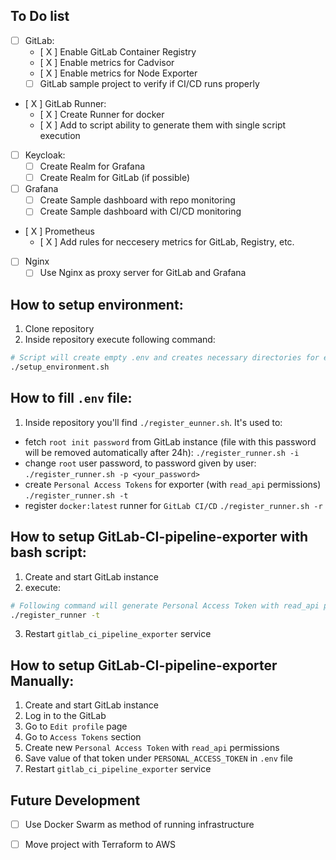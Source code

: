 ## To Do list
- [ ] GitLab:
    - [ X ] Enable GitLab Container Registry
    - [ X ] Enable metrics for Cadvisor
    - [ X ] Enable metrics for Node Exporter
    - [ ] GitLab sample project to verify if CI/CD runs properly
- [ X ] GitLab Runner:
    - [ X ] Create Runner for docker
    - [ X ] Add to script ability to generate them with single script execution
- [ ] Keycloak:
    - [ ] Create Realm for Grafana
    - [ ] Create Realm for GitLab (if possible)
- [ ] Grafana
    - [ ] Create Sample dashboard with repo monitoring
    - [ ] Create Sample dashboard with CI/CD monitoring
- [ X ] Prometheus
    - [ X ] Add rules for neccesery metrics for GitLab, Registry, etc.
- [ ] Nginx
    - [ ] Use Nginx as proxy server for GitLab and Grafana

## How to setup environment:
1. Clone repository
2. Inside repository execute following command:
```bash
# Script will create empty .env and creates necessary directories for each available service
./setup_environment.sh
```

## How to fill `.env` file:
1. Inside repository you'll find `./register_eunner.sh`. It's used to:
- fetch `root init password` from GitLab instance (file with this password will be removed automatically after 24h): `./register_runner.sh -i`
- change `root` user password, to password given by user: `./register_runner.sh -p <your_password>`
- create `Personal Access Tokens` for exporter (with `read_api` permissions) `./register_runner.sh -t`
- register `docker:latest` runner for `GitLab CI/CD` `./register_runner.sh -r`


## How to setup GitLab-CI-pipeline-exporter with bash script:
1. Create and start GitLab instance
2. execute:
```bash
# Following command will generate Personal Access Token with read_api permission and save key value to .env file
./register_runner -t
```
3. Restart `gitlab_ci_pipeline_exporter` service

## How to setup GitLab-CI-pipeline-exporter Manually:
1. Create and start GitLab instance
2. Log in to the GitLab
3. Go to `Edit profile` page
4. Go to `Access Tokens` section
5. Create new `Personal Access Token` with `read_api` permissions
6. Save value of that token under `PERSONAL_ACCESS_TOKEN` in `.env` file
7. Restart `gitlab_ci_pipeline_exporter` service


## Future Development
- [ ] Use Docker Swarm as method of running infrastructure
- [ ] Move project with Terraform to AWS


